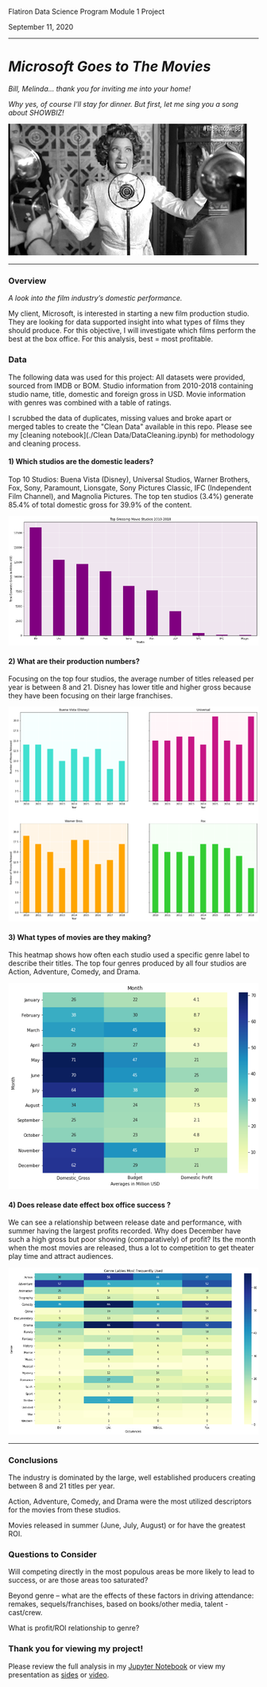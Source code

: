 Flatiron Data Science Program
Module 1 Project

September 11, 2020

---

# *Microsoft Goes to The Movies*

*Bill, Melinda... thank you for inviting me into your home!*

*Why yes, of course I'll stay for dinner. But first, let me sing you a song about SHOWBIZ!*


![Jazz Hands](./Images/showbiz.gif)

---

### Overview

*A look into the film industry’s domestic performance.*

My client, Microsoft, is interested in starting a new film production studio. They are looking for data supported insight into what types of films they should produce. For this objective, I will investigate which films perform the best at the box office. For this analysis, best = most profitable.

### Data

The following data was used for this project:
All datasets were provided, sourced from IMDB or BOM.
Studio information from 2010-2018 containing studio name, title, domestic and foreign gross in USD.
Movie information with genres was combined with a table of ratings. 

I scrubbed the data of duplicates, missing values and broke apart or merged tables to create the "Clean Data" available in this repo.
Please see my [cleaning notebook](./Clean Data/DataCleaning.ipynb) for methodology and cleaning process.


#### 1) Which studios are the domestic leaders?

Top 10 Studios: Buena Vista (Disney), Universal Studios, Warner Brothers, Fox, Sony, Paramount, Lionsgate, Sony Pictures Classic, IFC (Independent Film Channel), and Magnolia Pictures. The top ten studios (3.4%) generate 85.4% of total domestic gross for 39.9% of the content.

![Top ten grossing studios](./Images/top_10.png)

#### 2) What are their production numbers?

Focusing on the top four studios, the average number of titles released per year is between 8 and 21. Disney has lower title and higher gross because they have been focusing on their large franchises.

![production numbers across years](./Images/prod_nums.png)

#### 3) What types of movies are they making?

This heatmap shows how often each studio used a specific genre label to describe their titles. The top four genres produced by all four studios are Action, Adventure, Comedy, and Drama.

![heat map of genre count](./Images/money_month.png)

#### 4) Does release date effect box office success ?

We can see a relationship between release date and performance, with summer having the largest profits recorded. Why does December have such a high gross but poor showing (comparatively) of profit? Its the month when the most movies are released, thus a lot to competition to get theater play time and attract audiences. 

![heatmap of monthly average finances](./Images/genre_count.png)


---
### Conclusions


The industry is dominated by the large, well established producers creating between 8 and 21 titles per year.

Action, Adventure, Comedy, and Drama were the most utilized descriptors for the movies from these studios.

Movies released in summer (June, July, August) or for have the greatest ROI.


### Questions to Consider


Will competing directly in the most populous areas be more likely to lead to success, or are those areas too saturated?

Beyond genre – what are the effects of these factors in driving attendance: remakes, sequels/franchises, based on books/other media, talent - cast/crew.

What is profit/ROI relationship to genre? 

### Thank you for viewing my project!

Please review the full analysis in my [Jupyter Notebook](./notebook.pdf) or view my presentation as [sides](./presentation.pdf) or [video]().
